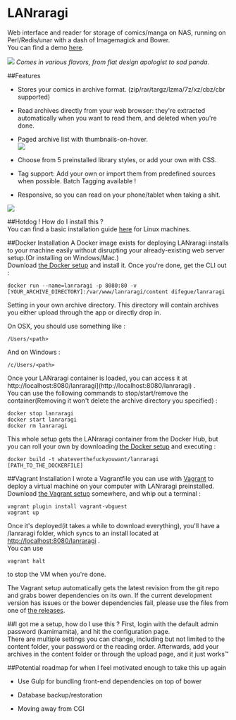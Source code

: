 LANraragi
============

Web interface and reader for storage of comics/manga on NAS, running on Perl/Redis/unar with a dash of Imagemagick and Bower.  
You can find a demo [here](http://faglord.party/lanraragi).

![](https://a.pomf.cat/vpqvmq.png)
*Comes in various flavors, from flat design apologist to sad panda.*  

##Features

* Stores your comics in archive format. (zip/rar/targz/lzma/7z/xz/cbz/cbr supported)  

* Read archives directly from your web browser: they're extracted automatically when you want to read them, and deleted when you're done. 

* Paged archive list with thumbnails-on-hover.  
![](https://a.pomf.cat/jooipu.png)

* Choose from 5 preinstalled library styles, or add your own with CSS.      

* Tag support: Add your own or import them from predefined sources when possible. Batch Tagging available !  

* Responsive, so you can read on your phone/tablet when taking a shit.  

![](https://my.mixtape.moe/owobfn.png)

	
##Hotdog ! How do I install this ?  
You can find a basic installation guide [here](https://github.com/Difegue/LANraragi/blob/master/tools/Install.md) for Linux machines.  

##Docker Installation
A Docker image exists for deploying LANraragi installs to your machine easily without disrupting your already-existing web server setup.(Or installing on Windows/Mac.)  
Download [the Docker setup](https://www.docker.com/products/docker) and install it. Once you're done, get the CLI out :  
```
docker run --name=lanraragi -p 8080:80 -v [YOUR_ARCHIVE_DIRECTORY]:/var/www/lanraragi/content difegue/lanraragi

```
Setting in your own archive directory. This directory will contain archives you either upload through the app or directly drop in.  

On OSX, you should use something like :  
```
/Users/<path>
```  
And on Windows :  
```
/c/Users/<path>
```  
Once your LANraragi container is loaded, you can access it at http://localhost:8080/lanraragi](http://localhost:8080/lanraragi) .  
You can use the following commands to stop/start/remove the container(Removing it won't delete the archive directory you specified) : 
```
docker stop lanraragi
docker start lanraragi
docker rm lanraragi
```  

This whole setup gets the LANraragi container from the Docker Hub, but you can roll your own by downloading [the Docker setup](https://github.com/Difegue/LANraragi/raw/master/tools/DockerSetup) and executing :
```
docker build -t whateverthefuckyouwant/lanraragi [PATH_TO_THE_DOCKERFILE]
```  

##Vagrant Installation 
I wrote a Vagrantfile you can use with [Vagrant](https://www.vagrantup.com/downloads.html) to deploy a virtual machine on your computer with LANraragi preinstalled.  
Download [the Vagrant setup](https://github.com/Difegue/LANraragi/raw/master/tools/VagrantSetup) somewhere, and whip out a terminal :
```
vagrant plugin install vagrant-vbguest
vagrant up
```
Once it's deployed(it takes a while to download everything), you'll have a /lanraragi folder, which syncs to an install located at [http://localhost:8080/lanraragi](http://localhost:8080/lanraragi) .  
You can use 
```
vagrant halt
```  
to stop the VM when you're done.  

The Vagrant setup automatically gets the latest revision from the git repo and grabs bower dependencies on its own. If the current development version has issues or the bower dependencies fail, please use the files from one of [the releases](https://github.com/Difegue/LANraragi/releases).

##I got me a setup, how do I use this ?
First, login with the default admin password (kamimamita), and hit the configuration page.  
There are multiple settings you can change, including but not limited to the content folder, your password or the reading order.
Afterwards, add your archives in the content folder or through the upload page, and it just works™


##Potential roadmap for when I feel motivated enough to take this up again    

* Use Gulp for bundling front-end dependencies on top of bower  

* Database backup/restoration  

* Moving away from CGI

